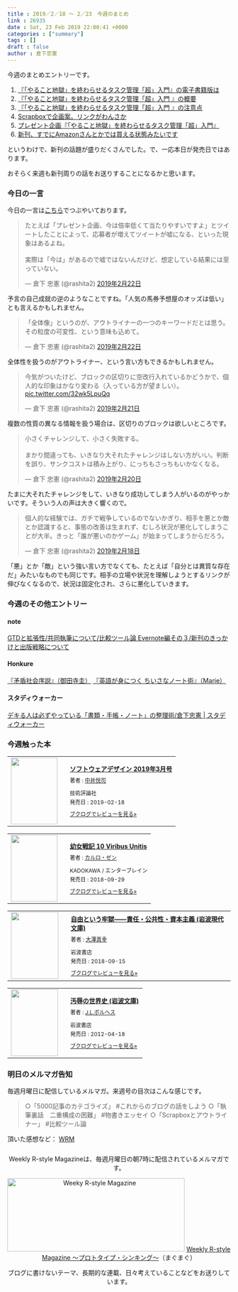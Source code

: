 ```yaml
---
title : 2019／2／18 〜 2／23　今週のまとめ
link : 26935
date : Sat, 23 Feb 2019 22:00:41 +0000
categories : ["summary"]
tags : []
draft : false
author : 倉下忠憲
---
```


今週のまとめエントリーです。
 
<ol>
<li><a href="https://rashita.net/blog/?p=26887">『「やること地獄」を終わらせるタスク管理「超」入門』の電子書籍版は</a></li>
<li><a href="https://rashita.net/blog/?p=26896">『「やること地獄」を終わらせるタスク管理「超」入門 』の概要</a></li>
<li><a href="https://rashita.net/blog/?p=26912">『「やること地獄」を終わらせるタスク管理「超」入門 』の注意点</a></li>
<li><a href="https://rashita.net/blog/?p=26918">Scrapboxで企画案。リンクがわんさか</a></li>
<li><a href="https://rashita.net/blog/?p=26927">プレゼント企画『「やること地獄」を終わらせるタスク管理「超」入門』</a></li>
<li><a href="https://rashita.net/blog/?p=26931">新刊、すでにAmazonさんとかでは買える状態みたいです</a></li>
</ol>

というわけで、新刊の話題が盛りだくさんでした。で、一応本日が発売日ではあります。

おそらく来週も新刊周りの話をお送りすることになるかと思います。

<h3>今日の一言</h3>

今日の一言は<a href="http://twitter.com/rashita2 ">こちら</a>でつぶやいております。

<blockquote class="twitter-tweet" data-lang="ja"><p lang="ja" dir="ltr">たとえば「プレゼント企画、今は倍率低くて当たりやすいですよ」とツイートしたことによって、応募者が増えてツイートが嘘になる、といった現象はあるよね。<br><br>実際は「今は」があるので嘘ではないんだけど、想定している結果には至っていない。</p>&mdash; 倉下 忠憲 (@rashita2) <a href="https://twitter.com/rashita2/status/1098931896501755905?ref_src=twsrc%5Etfw">2019年2月22日</a></blockquote>
<script async src="https://platform.twitter.com/widgets.js" charset="utf-8"></script>

予言の自己成就の逆のようなことですね。「人気の馬券予想屋のオッズは低い」とも言えるかもしれません。

<blockquote class="twitter-tweet" data-lang="ja"><p lang="ja" dir="ltr">「全体像」というのが、アウトライナーの一つのキーワードだとは思う。その粒度の可変性、という意味も込めて。</p>&mdash; 倉下 忠憲 (@rashita2) <a href="https://twitter.com/rashita2/status/1098891094102659073?ref_src=twsrc%5Etfw">2019年2月22日</a></blockquote>
<script async src="https://platform.twitter.com/widgets.js" charset="utf-8"></script>

全体性を扱うのがアウトライナー、という言い方もできるかもしれません。

<blockquote class="twitter-tweet" data-lang="ja"><p lang="ja" dir="ltr">今気がついたけど、ブロックの区切りに空改行入れているかどうかで、個人的な印象はかなり変わる（入っている方が望ましい）。 <a href="https://t.co/32wk5LpuQq">pic.twitter.com/32wk5LpuQq</a></p>&mdash; 倉下 忠憲 (@rashita2) <a href="https://twitter.com/rashita2/status/1098538253269889025?ref_src=twsrc%5Etfw">2019年2月21日</a></blockquote>
<script async src="https://platform.twitter.com/widgets.js" charset="utf-8"></script>

複数の性質の異なる情報を扱う場合は、区切りのブロックは欲しいところです。

<blockquote class="twitter-tweet" data-lang="ja"><p lang="ja" dir="ltr">小さくチャレンジして、小さく失敗する。<br><br>まかり間違っても、いきなり大それたチャレンジはしない方がいい。判断を誤り、サンクコストは積み上がり、にっちもさっちもいかなくなる。</p>&mdash; 倉下 忠憲 (@rashita2) <a href="https://twitter.com/rashita2/status/1098144419587342336?ref_src=twsrc%5Etfw">2019年2月20日</a></blockquote>
<script async src="https://platform.twitter.com/widgets.js" charset="utf-8"></script>

たまに大それたチャレンジをして、いきなり成功してしまう人がいるのがやっかいです。そういう人の声は大きく響くので。

<blockquote class="twitter-tweet" data-lang="ja"><p lang="ja" dir="ltr">個人的な経験では、ガチで戦争しているのでないかぎり、相手を悪とか敵とか認識すると、事態の改善は生まれず、むしろ状況が悪化してしまうことが大半。きっと「誰が悪いのかゲーム」が始まってしまうからだろう。</p>&mdash; 倉下 忠憲 (@rashita2) <a href="https://twitter.com/rashita2/status/1097503844794195968?ref_src=twsrc%5Etfw">2019年2月18日</a></blockquote>
<script async src="https://platform.twitter.com/widgets.js" charset="utf-8"></script>

「悪」とか「敵」という強い言い方でなくても、たとえば「自分とは異質な存在だ」みたいなものでも同じです。相手の立場や状況を理解しようとするリンクが伸びなくなるので、状況は固定化され、さらに悪化していきます。

<h3>今週のその他エントリー</h3>

<H4>note</H4>

<a href="https://note.mu/rashita/n/nb0bced241d8a">GTDと拡張性/共同執筆について/比較ツール論 Evernote編その３/新刊のきっかけと出版戦略について</a>

<H4>Honkure</H4>

<a href="http://honkure.net/rbook/archives/2921">『矛盾社会序説』（御田寺圭）</a>
<a href="http://honkure.net/rbook/archives/2926">『英語が身につく ちいさなノート術』（Marie）</a>

<H4>スタディウォーカー</H4>

<a href="https://studywalker.jp/skillup/article/175193/">デキる人は必ずやっている「書類・手帳・ノート」の整理術/倉下忠憲 | スタディウォーカー</a>

<H3>今週触った本</H3>

<div class="booklog_html"><table><tr><td class="booklog_html_image"><a href="https://www.amazon.co.jp/%E3%82%BD%E3%83%95%E3%83%88%E3%82%A6%E3%82%A7%E3%82%A2%E3%83%87%E3%82%B6%E3%82%A4%E3%83%B3-2019%E5%B9%B43%E6%9C%88%E5%8F%B7-%E4%B8%AD%E4%BA%95-%E6%82%A6%E5%8F%B8/dp/B07MHQ5F8S?SubscriptionId=0AVSM5SVKRWTFMG7ZR82&tag=rashita1000-22&linkCode=xm2&camp=2025&creative=165953&creativeASIN=B07MHQ5F8S" target="_blank"><img src="https://images-fe.ssl-images-amazon.com/images/I/515cKsXr6hL._SL160_.jpg" width="105" height="150" style="border:0;border-radius:0;" /></a></td><td class="booklog_html_info" style="padding-left:20px;"><div class="booklog_html_title" style="margin-bottom:10px;font-size:14px;font-weight:bold;"><a href="https://www.amazon.co.jp/%E3%82%BD%E3%83%95%E3%83%88%E3%82%A6%E3%82%A7%E3%82%A2%E3%83%87%E3%82%B6%E3%82%A4%E3%83%B3-2019%E5%B9%B43%E6%9C%88%E5%8F%B7-%E4%B8%AD%E4%BA%95-%E6%82%A6%E5%8F%B8/dp/B07MHQ5F8S?SubscriptionId=0AVSM5SVKRWTFMG7ZR82&tag=rashita1000-22&linkCode=xm2&camp=2025&creative=165953&creativeASIN=B07MHQ5F8S" target="_blank">ソフトウェアデザイン 2019年3月号</a></div><div style="margin-bottom:10px;"><div class="booklog_html_author" style="margin-bottom:15px;font-size:12px;;line-height:1.2em">著者 : <a href="https://booklog.jp/author/%E4%B8%AD%E4%BA%95%E6%82%A6%E5%8F%B8" target="_blank">中井悦司</a></div><div class="booklog_html_manufacturer" style="margin-bottom:5px;font-size:12px;;line-height:1.2em">技術評論社</div><div class="booklog_html_release" style="font-size:12px;;line-height:1.2em">発売日 : 2019-02-18</div></div><div class="booklog_html_link_amazon"><a href="https://booklog.jp/item/1/B07MHQ5F8S" style="font-size:12px;" target="_blank">ブクログでレビューを見る»</a></div></td></tr></table></div>

<div class="booklog_html"><table><tr><td class="booklog_html_image"><a href="https://www.amazon.co.jp/%E5%B9%BC%E5%A5%B3%E6%88%A6%E8%A8%98-10-Viribus-Unitis-%E3%82%AB%E3%83%AB%E3%83%AD%E3%83%BB%E3%82%BC%E3%83%B3-ebook/dp/B07HNP2CHX?SubscriptionId=0AVSM5SVKRWTFMG7ZR82&tag=rashita1000-22&linkCode=xm2&camp=2025&creative=165953&creativeASIN=B07HNP2CHX" target="_blank"><img src="https://images-fe.ssl-images-amazon.com/images/I/51MZE31RvfL._SL160_.jpg" width="105" height="150" style="border:0;border-radius:0;" /></a></td><td class="booklog_html_info" style="padding-left:20px;"><div class="booklog_html_title" style="margin-bottom:10px;font-size:14px;font-weight:bold;"><a href="https://www.amazon.co.jp/%E5%B9%BC%E5%A5%B3%E6%88%A6%E8%A8%98-10-Viribus-Unitis-%E3%82%AB%E3%83%AB%E3%83%AD%E3%83%BB%E3%82%BC%E3%83%B3-ebook/dp/B07HNP2CHX?SubscriptionId=0AVSM5SVKRWTFMG7ZR82&tag=rashita1000-22&linkCode=xm2&camp=2025&creative=165953&creativeASIN=B07HNP2CHX" target="_blank">幼女戦記 10 Viribus Unitis</a></div><div style="margin-bottom:10px;"><div class="booklog_html_author" style="margin-bottom:15px;font-size:12px;;line-height:1.2em">著者 : <a href="https://booklog.jp/author/%E3%82%AB%E3%83%AB%E3%83%AD%E3%83%BB%E3%82%BC%E3%83%B3" target="_blank">カルロ・ゼン</a></div><div class="booklog_html_manufacturer" style="margin-bottom:5px;font-size:12px;;line-height:1.2em">KADOKAWA / エンターブレイン</div><div class="booklog_html_release" style="font-size:12px;;line-height:1.2em">発売日 : 2018-09-29</div></div><div class="booklog_html_link_amazon"><a href="https://booklog.jp/item/1/B07HNP2CHX" style="font-size:12px;" target="_blank">ブクログでレビューを見る»</a></div></td></tr></table></div>

<div class="booklog_html"><table><tr><td class="booklog_html_image"><a href="https://www.amazon.co.jp/%E8%87%AA%E7%94%B1%E3%81%A8%E3%81%84%E3%81%86%E7%89%A2%E7%8D%84%E2%80%95%E2%80%95%E8%B2%AC%E4%BB%BB%E3%83%BB%E5%85%AC%E5%85%B1%E6%80%A7%E3%83%BB%E8%B3%87%E6%9C%AC%E4%B8%BB%E7%BE%A9-%E5%B2%A9%E6%B3%A2%E7%8F%BE%E4%BB%A3%E6%96%87%E5%BA%AB-%E5%A4%A7%E6%BE%A4-%E7%9C%9F%E5%B9%B8/dp/4006003897?SubscriptionId=0AVSM5SVKRWTFMG7ZR82&tag=rashita1000-22&linkCode=xm2&camp=2025&creative=165953&creativeASIN=4006003897" target="_blank"><img src="https://images-fe.ssl-images-amazon.com/images/I/31uCZTcNuFL._SL160_.jpg" width="107" height="150" style="border:0;border-radius:0;" /></a></td><td class="booklog_html_info" style="padding-left:20px;"><div class="booklog_html_title" style="margin-bottom:10px;font-size:14px;font-weight:bold;"><a href="https://www.amazon.co.jp/%E8%87%AA%E7%94%B1%E3%81%A8%E3%81%84%E3%81%86%E7%89%A2%E7%8D%84%E2%80%95%E2%80%95%E8%B2%AC%E4%BB%BB%E3%83%BB%E5%85%AC%E5%85%B1%E6%80%A7%E3%83%BB%E8%B3%87%E6%9C%AC%E4%B8%BB%E7%BE%A9-%E5%B2%A9%E6%B3%A2%E7%8F%BE%E4%BB%A3%E6%96%87%E5%BA%AB-%E5%A4%A7%E6%BE%A4-%E7%9C%9F%E5%B9%B8/dp/4006003897?SubscriptionId=0AVSM5SVKRWTFMG7ZR82&tag=rashita1000-22&linkCode=xm2&camp=2025&creative=165953&creativeASIN=4006003897" target="_blank">自由という牢獄――責任・公共性・資本主義 (岩波現代文庫)</a></div><div style="margin-bottom:10px;"><div class="booklog_html_author" style="margin-bottom:15px;font-size:12px;;line-height:1.2em">著者 : <a href="https://booklog.jp/author/%E5%A4%A7%E6%BE%A4%E7%9C%9F%E5%B9%B8" target="_blank">大澤真幸</a></div><div class="booklog_html_manufacturer" style="margin-bottom:5px;font-size:12px;;line-height:1.2em">岩波書店</div><div class="booklog_html_release" style="font-size:12px;;line-height:1.2em">発売日 : 2018-09-15</div></div><div class="booklog_html_link_amazon"><a href="https://booklog.jp/item/1/4006003897" style="font-size:12px;" target="_blank">ブクログでレビューを見る»</a></div></td></tr></table></div>

<div class="booklog_html"><table><tr><td class="booklog_html_image"><a href="https://www.amazon.co.jp/%E6%B1%9A%E8%BE%B1%E3%81%AE%E4%B8%96%E7%95%8C%E5%8F%B2-%E5%B2%A9%E6%B3%A2%E6%96%87%E5%BA%AB-J-L-%E3%83%9C%E3%83%AB%E3%83%98%E3%82%B9/dp/4003279263?SubscriptionId=0AVSM5SVKRWTFMG7ZR82&tag=rashita1000-22&linkCode=xm2&camp=2025&creative=165953&creativeASIN=4003279263" target="_blank"><img src="https://images-fe.ssl-images-amazon.com/images/I/51DDNR1WVyL._SL160_.jpg" width="106" height="150" style="border:0;border-radius:0;" /></a></td><td class="booklog_html_info" style="padding-left:20px;"><div class="booklog_html_title" style="margin-bottom:10px;font-size:14px;font-weight:bold;"><a href="https://www.amazon.co.jp/%E6%B1%9A%E8%BE%B1%E3%81%AE%E4%B8%96%E7%95%8C%E5%8F%B2-%E5%B2%A9%E6%B3%A2%E6%96%87%E5%BA%AB-J-L-%E3%83%9C%E3%83%AB%E3%83%98%E3%82%B9/dp/4003279263?SubscriptionId=0AVSM5SVKRWTFMG7ZR82&tag=rashita1000-22&linkCode=xm2&camp=2025&creative=165953&creativeASIN=4003279263" target="_blank">汚辱の世界史 (岩波文庫)</a></div><div style="margin-bottom:10px;"><div class="booklog_html_author" style="margin-bottom:15px;font-size:12px;;line-height:1.2em">著者 : <a href="https://booklog.jp/author/J.L.%E3%83%9C%E3%83%AB%E3%83%98%E3%82%B9" target="_blank">J.L.ボルヘス</a></div><div class="booklog_html_manufacturer" style="margin-bottom:5px;font-size:12px;;line-height:1.2em">岩波書店</div><div class="booklog_html_release" style="font-size:12px;;line-height:1.2em">発売日 : 2012-04-18</div></div><div class="booklog_html_link_amazon"><a href="https://booklog.jp/item/1/4003279263" style="font-size:12px;" target="_blank">ブクログでレビューを見る»</a></div></td></tr></table></div>

<h3>明日のメルマガ告知</h3>

毎週月曜日に配信しているメルマガ。来週号の目次はこんな感じです。

<blockquote>
○「5000記事のカテゴライズ」 #これからのブログの話をしよう
○「執筆裏話　二重構成の困難」 #物書きエッセイ
○「Scrapboxとアウトライナー」 #比較ツール論
</blockquote>


頂いた感想など：
<a class="twitter-timeline"  href="https://twitter.com/rashita2/timelines/427262290753097729"  data-widget-id="427265271171010561">WRM</a>
    <script>!function(d,s,id){var js,fjs=d.getElementsByTagName(s)[0],p=/^http:/.test(d.location)?'http':'https';if(!d.getElementById(id)){js=d.createElement(s);js.id=id;js.src=p+"://platform.twitter.com/widgets.js";fjs.parentNode.insertBefore(js,fjs);}}(document,"script","twitter-wjs");</script>


<div style="text-align:center;margin-top:25px;">
Weekly R-style Magazineは、毎週月曜日の朝7時に配信されているメルマガです。

<a href="http://www.mag2.com/m/0001185133.html" target="_blank"><img src="https://rashita.net/blog/wp-content/uploads/2010/09/mmbanner.jpg" alt="Weeky R-style Magazine" width="400" height="165" class="alignnone size-full wp-image-12201" /></a>
<a href="http://www.mag2.com/m/0001185133.html" target="_blank">Weekly R-style Magazine ～プロトタイプ・シンキング～</a>（まぐまぐ）

ブログに書けないテーマ、長期的な連載、日々考えていることなどをお送りしています。
</div> 
